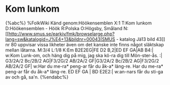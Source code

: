 # Kom lunkom

{%abc%}
%FolkWiki Känd genom:Höökensemblen
X:1
T:Kom lunkom
D:Höökensemblen - Höök
R:Polska
O:Högsby, Småland
N:[[http://www.smus.se/earkiv/fmk/browselarge.php?lang=sw&katalogid=J%E4+13&bildnr=00043|SMUS - katalog Jä13 bild 43]] nr 80 uppvisar vissa likheter även om det kanske inte finns något släktskap mellan låtarna.
M:3/4
L:1/8
K:Em
B2E2EG|FE D2 B,2|ED EF GA|AB B4:|
w:Kom Lunk-om, och häng dig på mig, jag ska kö-ra dig till Mön-ster-ås. :|
G3/2A/2 Bc/2B/2 AG|F3/2G/2 AB/2A/2 GF|G3/2A/2 Bc/2B/2 AG|F3/2G/2 AB/2A/2 GF|
w:Har du me-ra* peng-ar får du åk-a* läng-re. Har du me-ra* peng-ar får du åk-a* läng-re.
ED EF GA | BD E2E2:|
w:an-nars får du sti-ga av och gå, sa'n.
{%endabc%}

